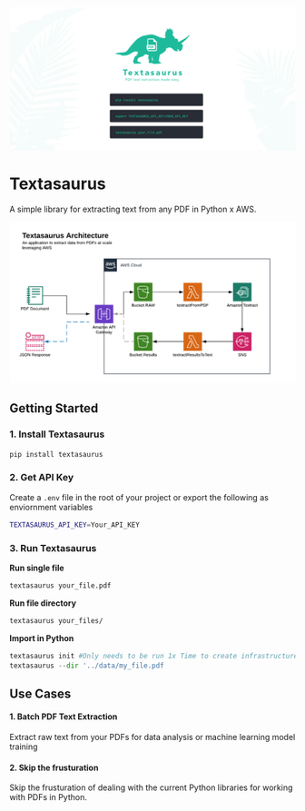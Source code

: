 ![header img](docs/repo-hdr.png)

# Textasaurus
A simple library for extracting text from any PDF in Python x AWS.

![cloud architecture](docs/textasaurus-arch.png)

## Getting Started

### 1. Install Textasaurus
```bash
pip install textasaurus
```

### 2. Get API Key
Create a ```.env``` file in the root of your project or export the following as enviornment variables
```bash
TEXTASAURUS_API_KEY=Your_API_KEY
```

### 3. Run Textasaurus

**Run single file**
```bash
textasaurus your_file.pdf
```
**Run file directory**
```bash
textasaurus your_files/
```

**Import in Python**

```python
textasaurus init #Only needs to be run 1x Time to create infrastructure
textasaurus --dir '../data/my_file.pdf

```

## Use Cases
#### 1. Batch PDF Text Extraction
Extract raw text from your PDFs for data analysis or machine learning model training

#### 2. Skip the frusturation
Skip the frusturation of dealing with the current Python libraries for working with PDFs in Python. 